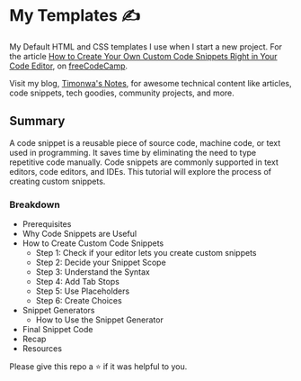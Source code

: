 # My Templates ✍️

My Default HTML and CSS templates I use when I start a new project. For the article [How to Create Your Own Custom Code Snippets Right in Your Code Editor](https://www.freecodecamp.org/news/create-your-own-custom-code-snippets/), on [freeCodeCamp](https://www.freecodecamp.org/news).

Visit my blog, [Timonwa's Notes](https://blog.timonwa.com), for awesome technical content like articles, code snippets, tech goodies, community projects, and more.

## Summary
A code snippet is a reusable piece of source code, machine code, or text used in programming. It saves time by eliminating the need to type repetitive code manually. Code snippets are commonly supported in text editors, code editors, and IDEs. This tutorial will explore the process of creating custom snippets.

### Breakdown
- Prerequisites
- Why Code Snippets are Useful
- How to Create Custom Code Snippets
  - Step 1: Check if your editor lets you create custom snippets
  - Step 2: Decide your Snippet Scope
  - Step 3: Understand the Syntax
  - Step 4: Add Tab Stops
  - Step 5: Use Placeholders
  - Step 6: Create Choices
- Snippet Generators
  - How to Use the Snippet Generator
- Final Snippet Code
- Recap
- Resources

Please give this repo a ⭐ if it was helpful to you.
